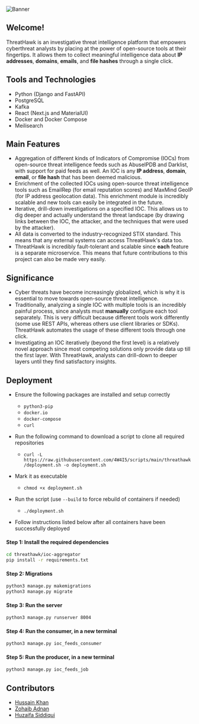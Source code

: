 ![Banner](https://user-images.githubusercontent.com/82387424/215805164-1d236cc5-ef1a-475a-a5da-15e142fedc09.png)

## Welcome!
ThreatHawk is an investigative threat intelligence platform that empowers cyberthreat analysts by placing at the power of open-source tools at their fingertips. It allows them to collect meaningful intelligence data about **IP addresses**, **domains**, **emails**, and **file hashes** through a single click.

## Tools and Technologies
- Python (Django and FastAPI)
- PostgreSQL
- Kafka
- React (Next.js and MaterialUI)
- Docker and Docker Compose
- Meilisearch

## Main Features
- Aggregation of different kinds of Indicators of Compromise (IOCs) from open-source threat intelligence feeds such as AbuseIPDB and Darklist, with support for paid feeds as well. An IOC is any **IP address**, **domain**, **email**, or **file hash** that has been deemed malicious. 
- Enrichment of the collected IOCs using open-source threat intelligence tools such as EmailRep (for email reputation scores) and MaxMind GeoIP (for IP address geolocation data). This enrichment module is incredibly scalable and new tools can easily be integrated in the future.
- Iterative, drill-down investigations on a specified IOC. This allows us to dig deeper and actually understand the threat landscape (by drawing links between the IOC, the attacker, and the techniques that were used by the attacker).
- All data is converted to the industry-recognized STIX standard. This means that any external systems can access ThreatHawk's data too.
- ThreatHawk is incredibly fault-tolerant and scalable since **each** feature is a separate microservice. This means that future contributions to this project can also be made very easily.

## Significance
- Cyber threats have become increasingly globalized, which is why it is essential to move towards open-source threat intelligence.
- Traditionally, analyzing a single IOC with multiple tools is an incredibly painful process, since analysts must **manually** configure each tool separately. This is very difficult because different tools work differently (some use REST APIs, whereas others use client libraries or SDKs). ThreatHawk automates the usage of these different tools through one click.
- Investigating an IOC iteratively (beyond the first level) is a relatively novel approach since most competing solutions only provide data up till the first layer. With ThreatHawk, analysts can drill-down to deeper layers until they find satisfactory insights. 

## Deployment
- Ensure the following packages are installed and setup correctly
  - `python3-pip`
  - `docker.io`
  - `docker-compose`
  - `curl`

- Run the following command to download a script to clone all required repositories
   - `curl -L https://raw.githubusercontent.com/4W4I5/scripts/main/threathawk/deployment.sh -o deployment.sh`
- Mark it as executable
   - `chmod +x deployment.sh`
- Run the script (use `--build` to force rebuild of containers if needed)
   - `./deployment.sh`
- Follow instructions listed below after all containers have been successfully deployed

#### Step 1: Install the required dependencies
```bash
cd threathawk/ioc-aggregator
pip install -r requirements.txt 

```

#### Step 2: Migrations
```bash
python3 manage.py makemigrations
python3 manage.py migrate
```

#### Step 3: Run the server
```bash
python3 manage.py runserver 8004
```

#### Step 4: Run the consumer, in a new terminal
```bash
python3 manage.py ioc_feeds_consumer
```

#### Step 5: Run the producer, in a new terminal
```bash
python3 manage.py ioc_feeds_job
```


## Contributors
- [Hussain Khan](https://github.com/fear-the-reaper)
- [Zohaib Adnan](https://github.com/zohaibadnan137)
- [Huzaifa Siddiqui](https://github.com/mhuzaifa-2000)
